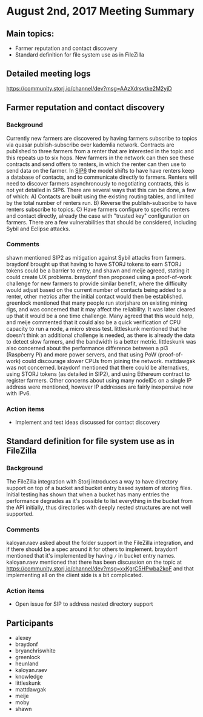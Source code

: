 # August 2nd, 2017 Meeting Summary

## Main topics:

- Farmer reputation and contact discovery
- Standard definition for file system use as in FileZilla

## Detailed meeting logs

https://community.storj.io/channel/dev?msg=AAzXdrsvtke2M2yjD

## Farmer reputation and contact discovery

### Background

Currently new farmers are discovered by having farmers subscribe to topics via quasar publish-subscribe over kademlia network. Contracts are published to three farmers from a renter that are interested in the topic and this repeats up to six hops. New farmers in the network can then see these contracts and send offers to renters, in which the renter can then use to send data on the farmer. In [SIP6](https://github.com/Storj/sips/blob/master/sip-0006.md) the model shifts to have have renters keep a database of contacts, and to communicate directly to farmers. Renters will need to discover farmers asynchronously to negotiating contracts, this is not yet detailed in SIP6. There are several ways that this can be done, a few of which: A) Contacts are built using the existing routing tables, and limited by the total number of renters run. B) Reverse the publish-subscribe to have renters subscribe to topics. C) Have farmers configure to specific renters and contact directly, already the case with "trusted key" configuration on farmers. There are a few vulnerabilities that should be considered, including Sybil and Eclipse attacks.

### Comments

shawn mentioned SIP2 as mitigation against Sybil attacks from farmers. braydonf brought up that having to have STORJ tokens to earn STORJ tokens could be a barrier to entry, and shawn and meije agreed, stating it could create UX problems. braydonf then proposed using a proof-of-work challenge for new farmers to provide similar benefit, where the difficulty would adjust based on the current number of contacts being added to a renter, other metrics after the initial contact would then be established. greenlock mentioned that many people run storjshare on existing mining rigs, and was concerned that it may affect the reliability. It was later cleared up that it would be a one time challenge. Many agreed that this would help, and meije commented that it could also be a quick verification of CPU capacity to run a node, a micro stress test. littleskunk mentioned that he doesn't think an additional challenge is needed, as there is already the data to detect slow farmers, and the bandwidth is a better metric. littleskunk was also concerned about the performance difference between a pi3 (Raspberry Pi) and more power servers, and that using PoW (proof-of-work) could discourage slower CPUs from joining the network. mattdawgak was not concerned. braydonf mentioned that there could be alternatives, using STORJ tokens (as detailed in SIP2), and using Ethereum contract to register farmers. Other concerns about using many nodeIDs on a single IP address were mentioned, however IP addresses are fairly inexpensive now with IPv6.

### Action items

- Implement and test ideas discussed for contact discovery

## Standard definition for file system use as in FileZilla

### Background

The FileZilla integration with Storj introduces a way to have directory support on top of a bucket and bucket entry based system of storing files. Initial testing has shown that when a bucket has many entries the performance degrades as it's possible to list everything in the bucket from the API initially, thus directories with deeply nested structures are not well supported.

### Comments

kaloyan.raev asked about the folder support in the FileZilla integration, and if there should be a spec around it for others to implement. braydonf mentioned that it's implemented by having `/` in bucket entry names. kaloyan.raev mentioned that there has been discussion on the topic at https://community.storj.io/channel/dev?msg=xxKgrC5HPwba2koF and that implementing all on the client side is a bit complicated.

### Action items

- Open issue for SIP to address nested directory support

## Participants

- alexey
- braydonf
- bryanchriswhite
- greenlock
- heunland
- kaloyan.raev
- knowledge
- littleskunk
- mattdawgak
- meije
- moby
- shawn

